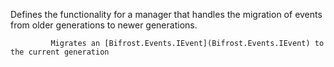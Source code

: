 Defines the functionality for a manager that handles the migration of events from older generations to newer generations.
            
             Migrates an [Bifrost.Events.IEvent](Bifrost.Events.IEvent) to the current generation